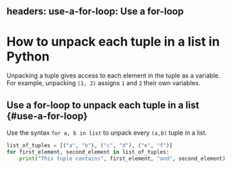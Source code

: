 headers:
    use-a-for-loop: Use a for-loop
---
# How to unpack each tuple in a list in Python
Unpacking a tuple gives access to each element in the tuple as a variable. For example, unpacking `(1, 2)` assigns `1` and `2` their own variables.

## Use a for-loop to unpack each tuple in a list {#use-a-for-loop}
Use the syntax `for a, b in list` to unpack every `(a,b)` tuple in a list.

```python
list_of_tuples = [("a", "b"), ("c", "d"), ("e", "f")]
for first_element, second_element in list_of_tuples:
    print("This tuple contains", first_element, "and", second_element)
```
